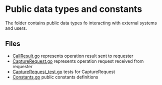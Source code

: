 # Public data types and constants

The folder contains public data types fo interacting with external systems and users.

## Files

* [CallResult.go](CallResult.go) represents operation result sent to requester
* [CaptureRequest.go](CaptureRequest.go) represents operation request received from requester
* [CaptureRequest_test.go](CaptureRequest_test.go) tests for CaptureRequest
* [Constants.go](Constants.go) public constants definitions

